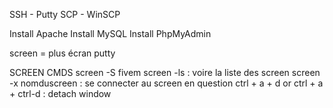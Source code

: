 SSH - Putty
SCP - WinSCP

Install Apache
Install MySQL
Install PhpMyAdmin

screen = plus écran putty

SCREEN CMDS 
screen -S fivem
screen -ls : voire la liste des screen 
screen -x nomduscreen : se connecter au screen en question
ctrl + a + d or ctrl + a + ctrl-d : detach window

<!--stackedit_data:
eyJoaXN0b3J5IjpbMTg1ODAyMzQzOSwyMTIxNDIxODIzLC0xMj
E1NjgwMDc2LC0xMDIxOTMzMDY2LC0xNTI0MTg4NDkwXX0=
-->
